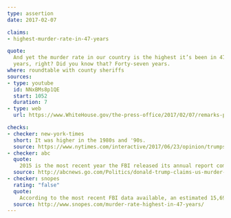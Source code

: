 ```yaml
---
type: assertion
date: 2017-02-07

claims:
- highest-murder-rate-in-47-years

quote:
  And yet the murder rate in our country is the highest it’s been in 47
  years, right? Did you know that? Forty-seven years.
where: roundtable with county sheriffs
sources:
- type: youtube
  id: NNxBMs8p1QE
  start: 1052
  duration: 7
- type: web
  url: https://www.WhiteHouse.gov/the-press-office/2017/02/07/remarks-president-trump-roundtable-county-sheriffs

checks:
- checker: new-york-times
  short: It was higher in the 1980s and '90s.
  source: https://www.nytimes.com/interactive/2017/06/23/opinion/trumps-lies.html
- checker: abc
  quote:
    2015 is the most recent year the FBI released its annual report compiled by its Uniform Crime Reporting Program. FBI data for crime in the U.S. in that report shows that the murder rate in 2015 was 4.9 per 100,000 inhabitants -- the highest murder rate in six years. In 2009, the murder rate was at 5.0, while 10 years ago, in 2007, the murder rate was at 5.7.
  source: http://abcnews.go.com/Politics/donald-trump-claims-us-murder-rate-highest-47/story?id=45332636
- checker: snopes
  rating: "false"
  quote:
    According to the most recent FBI data available, an estimated 15,696 murders occurred in the United States in 2015, or 4.9 murders per 100,000 people. And while this was the highest murder rate in six years (compared to a range of 4.4 to 4.8 murders per 100,000 each year since 2009, when the figure was 5 per 100,000), it’s less than half the historical high of 10.2 in 1980.
  source: http://www.snopes.com/murder-rate-highest-in-47-years/
---
```

